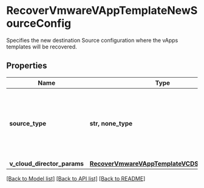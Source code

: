 # RecoverVmwareVAppTemplateNewSourceConfig

Specifies the new destination Source configuration where the vApps templates will be recovered.

## Properties
Name | Type | Description | Notes
------------ | ------------- | ------------- | -------------
**source_type** | **str, none_type** | Specifies the type of VMware source to which the vApp templatess are being restored. | defaults to "kvCloudDirector"
**v_cloud_director_params** | [**RecoverVmwareVAppTemplateVCDSourceConfig**](RecoverVmwareVAppTemplateVCDSourceConfig.md) |  | [optional] 

[[Back to Model list]](../README.md#documentation-for-models) [[Back to API list]](../README.md#documentation-for-api-endpoints) [[Back to README]](../README.md)


